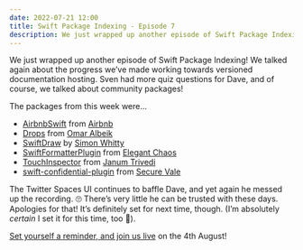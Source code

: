 ```yaml
---
date: 2022-07-21 12:00
title: Swift Package Indexing - Episode 7
description: We just wrapped up another episode of Swift Package Indexing! We talked again about the progress we’ve made working towards versioned documentation hosting. Sven had more quiz questions for Dave, and of course, we talked about community packages!
---
```


We just wrapped up another episode of Swift Package Indexing! We talked again about the progress we’ve made working towards versioned documentation hosting. Sven had more quiz questions for Dave, and of course, we talked about community packages!

The packages from this week were…

- [AirbnbSwift](https://swiftpackageindex.com/airbnb/swift) from [Airbnb](https://swiftpackageindex.com/airbnb)
- [Drops](https://swiftpackageindex.com/omaralbeik/Drops) from [Omar Albeik](https://swiftpackageindex.com/omaralbeik)
- [SwiftDraw](https://swiftpackageindex.com/swhitty/SwiftDraw) by [Simon Whitty](https://swiftpackageindex.com/swhitty)
- [SwiftFormatterPlugin](https://swiftpackageindex.com/elegantchaos/SwiftFormatterPlugin) from [Elegant Chaos](https://swiftpackageindex.com/elegantchaos)
- [TouchInspector](https://swiftpackageindex.com/jtrivedi/TouchInspector) from [Janum Trivedi](https://swiftpackageindex.com/jtrivedi)
- [swift-confidential-plugin](https://swiftpackageindex.com/securevale/swift-confidential-plugin) from [Secure Vale](https://swiftpackageindex.com/securevale)

The Twitter Spaces UI continues to baffle Dave, and yet again he messed up the recording. 🙄 There’s very little he can be trusted with these days. Apologies for that! It’s definitely set for next time, though. (I’m absolutely _certain_ I set it for this time, too 😬).

[Set yourself a reminder, and join us live](https://twitter.com/i/spaces/1gqxvlyakkWGB) on the 4th August!

